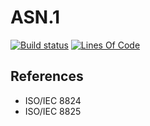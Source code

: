 ASN.1
=====
[![Build status](https://img.shields.io/travis/1aim/asn1.svg?branch=master)](https://travis-ci.org/1aim/asn1)
[![Lines Of Code](https://tokei.rs/b1/github/1aim/asn1?category=code)](https://github.com/Aaronepower/tokei)

References
----------
* ISO/IEC 8824
* ISO/IEC 8825
